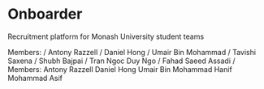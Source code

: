 # Onboarder

Recruitment platform for Monash University student teams

Members: /
Antony Razzell /
Daniel Hong /
Umair Bin Mohammad /
Tavishi Saxena /
Shubh Bajpai /
Tran Ngoc Duy Ngo /
Fahad Saeed Assadi /
Members:
Antony Razzell
Daniel Hong
Umair Bin Mohammad
Hanif Mohammad Asif
